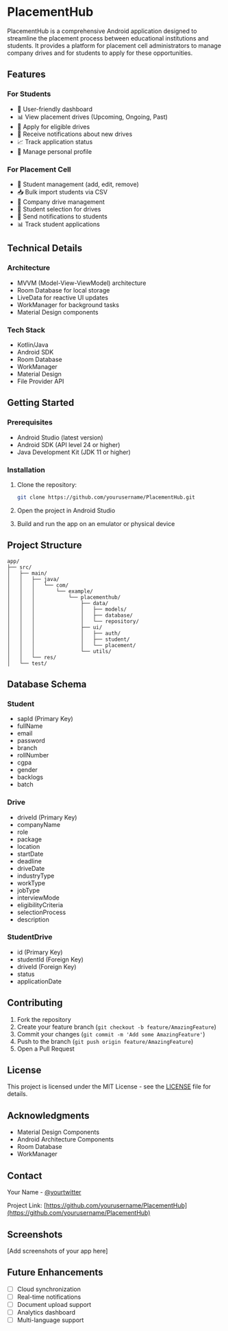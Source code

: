 # PlacementHub

PlacementHub is a comprehensive Android application designed to streamline the placement process between educational institutions and students. It provides a platform for placement cell administrators to manage company drives and for students to apply for these opportunities.

## Features

### For Students
- 📱 User-friendly dashboard
- 📊 View placement drives (Upcoming, Ongoing, Past)
- 📝 Apply for eligible drives
- 🔔 Receive notifications about new drives
- 📈 Track application status
- 👤 Manage personal profile

### For Placement Cell
- 👥 Student management (add, edit, remove)
- 📥 Bulk import students via CSV
- 🏢 Company drive management
- 🎯 Student selection for drives
- 📢 Send notifications to students
- 📊 Track student applications

## Technical Details

### Architecture
- MVVM (Model-View-ViewModel) architecture
- Room Database for local storage
- LiveData for reactive UI updates
- WorkManager for background tasks
- Material Design components

### Tech Stack
- Kotlin/Java
- Android SDK
- Room Database
- WorkManager
- Material Design
- File Provider API

## Getting Started

### Prerequisites
- Android Studio (latest version)
- Android SDK (API level 24 or higher)
- Java Development Kit (JDK 11 or higher)

### Installation
1. Clone the repository:
   ```bash
   git clone https://github.com/yourusername/PlacementHub.git
   ```

2. Open the project in Android Studio

3. Build and run the app on an emulator or physical device

## Project Structure
```
app/
├── src/
│   ├── main/
│   │   ├── java/
│   │   │   └── com/
│   │   │       └── example/
│   │   │           └── placementhub/
│   │   │               ├── data/
│   │   │               │   ├── models/
│   │   │               │   ├── database/
│   │   │               │   └── repository/
│   │   │               ├── ui/
│   │   │               │   ├── auth/
│   │   │               │   ├── student/
│   │   │               │   └── placement/
│   │   │               └── utils/
│   │   └── res/
│   └── test/
```

## Database Schema

### Student
- sapId (Primary Key)
- fullName
- email
- password
- branch
- rollNumber
- cgpa
- gender
- backlogs
- batch

### Drive
- driveId (Primary Key)
- companyName
- role
- package
- location
- startDate
- deadline
- driveDate
- industryType
- workType
- jobType
- interviewMode
- eligibilityCriteria
- selectionProcess
- description

### StudentDrive
- id (Primary Key)
- studentId (Foreign Key)
- driveId (Foreign Key)
- status
- applicationDate

## Contributing

1. Fork the repository
2. Create your feature branch (`git checkout -b feature/AmazingFeature`)
3. Commit your changes (`git commit -m 'Add some AmazingFeature'`)
4. Push to the branch (`git push origin feature/AmazingFeature`)
5. Open a Pull Request

## License

This project is licensed under the MIT License - see the [LICENSE](LICENSE) file for details.

## Acknowledgments

- Material Design Components
- Android Architecture Components
- Room Database
- WorkManager

## Contact

Your Name - [@yourtwitter](https://twitter.com/yourtwitter)

Project Link: [https://github.com/yourusername/PlacementHub](https://github.com/yourusername/PlacementHub)

## Screenshots

[Add screenshots of your app here]

## Future Enhancements

- [ ] Cloud synchronization
- [ ] Real-time notifications
- [ ] Document upload support
- [ ] Analytics dashboard
- [ ] Multi-language support 